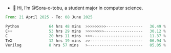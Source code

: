 - 👋 Hi, I’m @Sora-o-tobu, a student major in computer science.

<!--START_SECTION:waka-->

```rust
From: 21 April 2025 - To: 08 June 2025

Python             64 hrs 48 mins  >>>>>>>>>----------------   36.49 %
C++                53 hrs 29 mins  >>>>>>>>-----------------   30.12 %
C                  20 hrs 11 mins  >>>----------------------   11.37 %
TeX                12 hrs 19 mins  >>-----------------------   06.94 %
Verilog            8 hrs 57 mins   >------------------------   05.05 %
```

<!--END_SECTION:waka-->

<!---
<img align='center' src='https://raw.githubusercontent.com/Sora-o-tobu/Sora-o-tobu/main/OneLastSora.png' width='410px'>
--->
<!---
Sora-o-tobu/Sora-o-tobu is a ✨ special ✨ repository because its `README.md` (this file) appears on your GitHub profile.
You can click the Preview link to take a look at your changes.
--->
